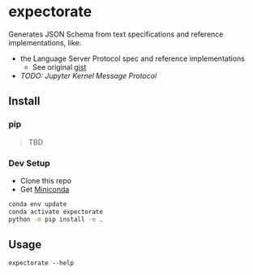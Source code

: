 # expectorate

Generates JSON Schema from text specifications and reference implementations, like:
- the Language Server Protocol spec and reference implementations
    - See original [gist](https://gist.github.com/bollwyvl/7a128978b8ae89ab02bbd5b84d07a4b7)
- _TODO: Jupyter Kernel Message Protocol_

## Install

### pip
> TBD

### Dev Setup

- Clone this repo
- Get [Miniconda](https://docs.conda.io/en/latest/miniconda.html)

```bash
conda env update
conda activate expectorate
python -m pip install -e .
```

## Usage

```
expectorate --help
```
